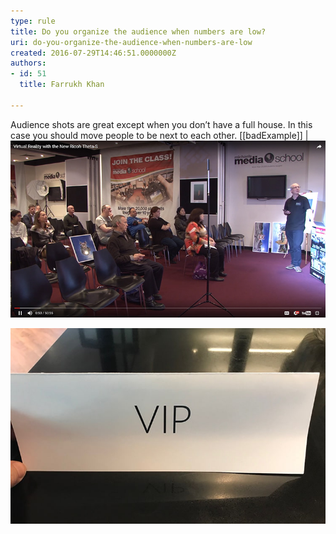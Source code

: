 ```yaml
---
type: rule
title: Do you organize the audience when numbers are low?
uri: do-you-organize-the-audience-when-numbers-are-low
created: 2016-07-29T14:46:51.0000000Z
authors:
- id: 51
  title: Farrukh Khan

---
```


Audience shots are great except when you don’t have a full house. In this case you should move people to be next to each other.
 [[badExample]]
| ![ Bad example – the audience shot shows the bad numbers. It would be better to not use this view![bad-audience-2.jpg](bad-audience-2.jpg)](bad-audience.jpg)


![ Using a VIP sign on the back row to prevent people sitting there initially](vip.jpg)
